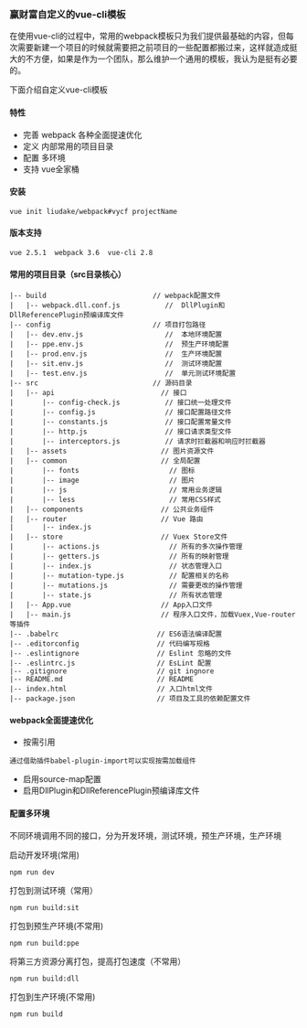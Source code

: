 ### 赢财富自定义的vue-cli模板

  在使用vue-cli的过程中，常用的webpack模板只为我们提供最基础的内容，但每次需要新建一个项目的时候就需要把之前项目的一些配置都搬过来，这样就造成挺大的不方便，如果是作为一个团队，那么维护一个通用的模板，我认为是挺有必要的。   

下面介绍自定义vue-cli模板

#### 特性

- 完善 webpack 各种全面提速优化
- 定义 内部常用的项目目录
- 配置 多环境
- 支持 vue全家桶

#### 安装
```shell
vue init liudake/webpack#vycf projectName
```
#### 版本支持
```shell
vue 2.5.1  webpack 3.6  vue-cli 2.8
```
#### 常用的项目目录（src目录核心）

```shell
|-- build                          // webpack配置文件
|   |-- webpack.dll.conf.js           //  DllPlugin和DllReferencePlugin预编译库文件
|-- config                         // 项目打包路径
|   |-- dev.env.js                    //  本地环境配置
|   |-- ppe.env.js                    //  预生产环境配置
|   |-- prod.env.js                   //  生产环境配置
|   |-- sit.env.js                    //  测试环境配置
|   |-- test.env.js                   //  单元测试环境配置
|-- src                            // 源码目录
|   |-- api                          // 接口
|       |-- config-check.js           // 接口统一处理文件
|       |-- config.js                 // 接口配置路径文件
|       |-- constants.js              // 接口配置常量文件
|       |-- http.js                   // 接口请求类型文件
|       |-- interceptors.js           // 请求时拦截器和响应时拦截器
|   |-- assets                       // 图片资源文件
|   |-- common                       // 全局配置
|       |-- fonts                      // 图标
|       |-- image                      // 图片
|       |-- js                         // 常用业务逻辑
|       |-- less                       // 常用CSS样式
|   |-- components                   // 公共业务组件     
|   |-- router                       // Vue 路由
|       |-- index.js
|   |-- store                        // Vuex Store文件
|       |-- actions.js                 // 所有的多次操作管理
|       |-- getters.js                 // 所有的映射管理
|       |-- index.js                   // 状态管理入口
|       |-- mutation-type.js           // 配置相关的名称
|       |-- mutations.js               // 需要更改的操作管理 
|       |-- state.js                   // 所有状态管理
|   |-- App.vue                      // App入口文件
|   |-- main.js                      // 程序入口文件，加载Vuex,Vue-router等插件
|-- .babelrc                        // ES6语法编译配置
|-- .editorconfig                   // 代码编写规格
|-- .eslintignore                   // Eslint 忽略的文件
|-- .eslintrc.js                    // EsLint 配置
|-- .gitignore                      // git ingnore
|-- README.md                       // README
|-- index.html                      // 入口html文件
|-- package.json                    // 项目及工具的依赖配置文件
```

#### webpack全面提速优化
- 按需引用
```shell
通过借助插件babel-plugin-import可以实现按需加载组件
```
- 启用source-map配置
- 启用DllPlugin和DllReferencePlugin预编译库文件

#### 配置多环境

不同环境调用不同的接口，分为开发环境，测试环境，预生产环境，生产环境

启动开发环境(常用)
```shell
npm run dev
```
打包到测试环境（常用）
```shell
npm run build:sit
```
打包到预生产环境(不常用)
```shell
npm run build:ppe
```
将第三方资源分离打包，提高打包速度（不常用）
```shell
npm run build:dll
```
打包到生产环境(不常用)
```shell
npm run build
```
